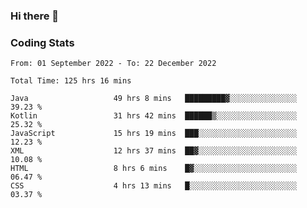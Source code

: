 ### Hi there 👋

<!--
**Girrafeec/girrafeec** is a ✨ _special_ ✨ repository because its `README.md` (this file) appears on your GitHub profile.

Here are some ideas to get you started:

- 🔭 I’m currently working on ...
- 🌱 I’m currently learning ...
- 👯 I’m looking to collaborate on ...
- 🤔 I’m looking for help with ...
- 💬 Ask me about ...
- 📫 How to reach me: ...
- 😄 Pronouns: ...
- ⚡ Fun fact: ...
-->

### Coding Stats
<!--START_SECTION:waka-->

```text
From: 01 September 2022 - To: 22 December 2022

Total Time: 125 hrs 16 mins

Java                   49 hrs 8 mins   █████████▓░░░░░░░░░░░░░░░   39.23 %
Kotlin                 31 hrs 42 mins  ██████▒░░░░░░░░░░░░░░░░░░   25.32 %
JavaScript             15 hrs 19 mins  ███░░░░░░░░░░░░░░░░░░░░░░   12.23 %
XML                    12 hrs 37 mins  ██▓░░░░░░░░░░░░░░░░░░░░░░   10.08 %
HTML                   8 hrs 6 mins    █▓░░░░░░░░░░░░░░░░░░░░░░░   06.47 %
CSS                    4 hrs 13 mins   █░░░░░░░░░░░░░░░░░░░░░░░░   03.37 %
```

<!--END_SECTION:waka-->
